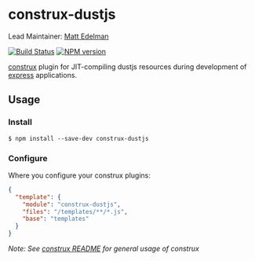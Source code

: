 # construx-dustjs

Lead Maintainer: [Matt Edelman](https://github.com/grawk)

[![Build Status](https://travis-ci.org/krakenjs/construx-dustjs.svg?branch=master)](https://travis-ci.org/krakenjs/construx-dustjs)
[![NPM version](https://badge.fury.io/js/construx-dustjs.png)](http://badge.fury.io/js/construx-dustjs)

[construx](https://github.com/krakenjs/construx) plugin for JIT-compiling dustjs resources during development of [express](http://expressjs.com/) applications.


## Usage

### Install

```shell
$ npm install --save-dev construx-dustjs
```

### Configure

Where you configure your construx plugins:

```json
{
  "template": {
    "module": "construx-dustjs",
    "files": "/templates/**/*.js",
    "base": "templates"
  }
}
```

_Note: See [construx README](https://github.com/krakenjs/construx/blob/master/README.md) for general usage of construx_

